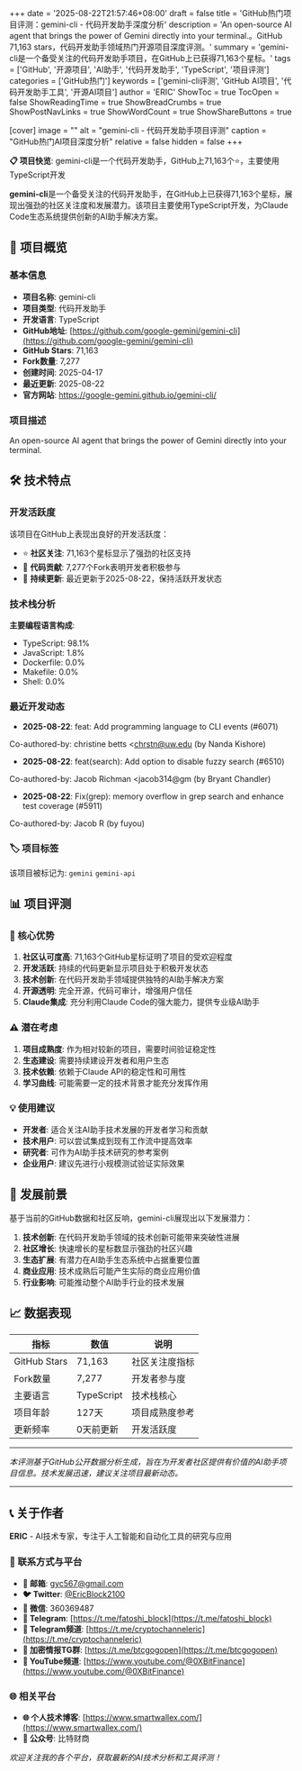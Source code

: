+++
date = '2025-08-22T21:57:46+08:00'
draft = false
title = 'GitHub热门项目评测：gemini-cli - 代码开发助手深度分析'
description = 'An open-source AI agent that brings the power of Gemini directly into your terminal.。GitHub 71,163 stars，代码开发助手领域热门开源项目深度评测。'
summary = 'gemini-cli是一个备受关注的代码开发助手项目，在GitHub上已获得71,163个星标。'
tags = ['GitHub', '开源项目', 'AI助手', '代码开发助手', 'TypeScript', '项目评测']
categories = ['GitHub热门']
keywords = ['gemini-cli评测', 'GitHub AI项目', '代码开发助手工具', '开源AI项目']
author = 'ERIC'
ShowToc = true
TocOpen = false
ShowReadingTime = true
ShowBreadCrumbs = true
ShowPostNavLinks = true
ShowWordCount = true
ShowShareButtons = true

[cover]
image = ""
alt = "gemini-cli - 代码开发助手项目评测"
caption = "GitHub热门AI项目深度分析"
relative = false
hidden = false
+++

**📋 项目快览**: gemini-cli是一个代码开发助手，GitHub上71,163个⭐，主要使用TypeScript开发

**gemini-cli**是一个备受关注的代码开发助手，在GitHub上已获得71,163个星标，展现出强劲的社区关注度和发展潜力。该项目主要使用TypeScript开发，为Claude Code生态系统提供创新的AI助手解决方案。

## 🎯 项目概览

### 基本信息
- **项目名称**: gemini-cli
- **项目类型**: 代码开发助手
- **开发语言**: TypeScript
- **GitHub地址**: [https://github.com/google-gemini/gemini-cli](https://github.com/google-gemini/gemini-cli)
- **GitHub Stars**: 71,163
- **Fork数量**: 7,277
- **创建时间**: 2025-04-17
- **最近更新**: 2025-08-22
- **官方网站**: https://google-gemini.github.io/gemini-cli/

### 项目描述
An open-source AI agent that brings the power of Gemini directly into your terminal.

## 🛠️ 技术特点

### 开发活跃度
该项目在GitHub上表现出良好的开发活跃度：
- ⭐ **社区关注**: 71,163个星标显示了强劲的社区支持
- 🔄 **代码贡献**: 7,277个Fork表明开发者积极参与
- 📅 **持续更新**: 最近更新于2025-08-22，保持活跃开发状态

### 技术栈分析

**主要编程语言构成**:
- TypeScript: 98.1%
- JavaScript: 1.8%
- Dockerfile: 0.0%
- Makefile: 0.0%
- Shell: 0.0%


### 最近开发动态
- **2025-08-22**: feat: Add programming language to CLI events (#6071)

Co-authored-by: christine betts <chrstn@uw.edu (by Nanda Kishore)
- **2025-08-22**: feat(search): Add option to disable fuzzy search (#6510)

Co-authored-by: Jacob Richman <jacob314@gm (by Bryant Chandler)
- **2025-08-22**: Fix(grep): memory overflow in grep search and enhance test coverage (#5911)

Co-authored-by: Jacob R (by fuyou)


### 🏷️ 项目标签
该项目被标记为: `gemini` `gemini-api`


## 📊 项目评测

### 🎯 核心优势
1. **社区认可度高**: 71,163个GitHub星标证明了项目的受欢迎程度
2. **开发活跃**: 持续的代码更新显示项目处于积极开发状态
3. **技术创新**: 在代码开发助手领域提供独特的AI助手解决方案
4. **开源透明**: 完全开源，代码可审计，增强用户信任
5. **Claude集成**: 充分利用Claude Code的强大能力，提供专业级AI助手

### ⚠️ 潜在考虑
1. **项目成熟度**: 作为相对较新的项目，需要时间验证稳定性
2. **生态建设**: 需要持续建设开发者和用户生态
3. **技术依赖**: 依赖于Claude API的稳定性和可用性
4. **学习曲线**: 可能需要一定的技术背景才能充分发挥作用

### 💡 使用建议
- **开发者**: 适合关注AI助手技术发展的开发者学习和贡献
- **技术用户**: 可以尝试集成到现有工作流中提高效率
- **研究者**: 可作为AI助手技术研究的参考案例
- **企业用户**: 建议先进行小规模测试验证实际效果

## 🔮 发展前景

基于当前的GitHub数据和社区反响，gemini-cli展现出以下发展潜力：

1. **技术创新**: 在代码开发助手领域的技术创新可能带来突破性进展
2. **社区增长**: 快速增长的星标数显示强劲的社区兴趣
3. **生态扩展**: 有潜力在AI助手生态系统中占据重要位置
4. **商业应用**: 技术成熟后可能产生实际的商业应用价值
5. **行业影响**: 可能推动整个AI助手行业的技术发展

## 📈 数据表现

| 指标 | 数值 | 说明 |
|------|------|------|
| GitHub Stars | 71,163 | 社区关注度指标 |
| Fork数量 | 7,277 | 开发者参与度 |
| 主要语言 | TypeScript | 技术栈核心 |
| 项目年龄 | 127天 | 项目成熟度参考 |
| 更新频率 | 0天前更新 | 开发活跃度 |

---

*本评测基于GitHub公开数据分析生成，旨在为开发者社区提供有价值的AI助手项目信息。技术发展迅速，建议关注项目最新动态。*

---

## 📞 关于作者

**ERIC** - AI技术专家，专注于人工智能和自动化工具的研究与应用

### 🔗 联系方式与平台

- **📧 邮箱**: [gyc567@gmail.com](mailto:gyc567@gmail.com)
- **🐦 Twitter**: [@EricBlock2100](https://twitter.com/EricBlock2100)
- **💬 微信**: 360369487
- **📱 Telegram**: [https://t.me/fatoshi_block](https://t.me/fatoshi_block)
- **📢 Telegram频道**: [https://t.me/cryptochanneleric](https://t.me/cryptochanneleric)
- **👥 加密情报TG群**: [https://t.me/btcgogopen](https://t.me/btcgogopen)
- **🎥 YouTube频道**: [https://www.youtube.com/@0XBitFinance](https://www.youtube.com/@0XBitFinance)

### 🌐 相关平台

- **🌐 个人技术博客**: [https://www.smartwallex.com/](https://www.smartwallex.com/)
- **📖 公众号**: 比特财商

*欢迎关注我的各个平台，获取最新的AI技术分析和工具评测！*
